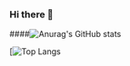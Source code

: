 ### Hi there 👋

####![Anurag's GitHub stats](https://github-readme-stats.vercel.app/api?username=hsemihaktas&show_icons=true&theme=great-gatsby)

[![Top Langs](https://github-readme-stats.vercel.app/api/top-langs/?username=hsemihaktas&layout=compact&theme=great-gatsby)


